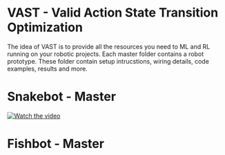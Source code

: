 # VAST - Valid Action State Transition Optimization

The idea of VAST is to provide all the resources you need to ML and RL running on your robotic projects. Each master folder contains a robot prototype. These folder contain setup intrucstions, wiring details, code examples, results and more.


 
# Snakebot - Master
[![Watch the video](https://img.youtube.com/vi/T-D1KVIuvjA/maxresdefault.jpg)](https://www.youtube.com/watch?v=qRYVz2Kdqok)


# Fishbot - Master



